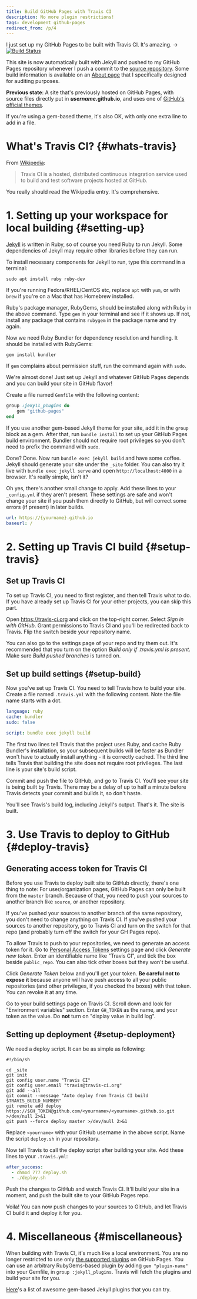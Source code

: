 ```yaml
---
title: Build GitHub Pages with Travis CI
description: No more plugin restrictions!
tags: development github-pages
redirect_from: /p/4
---
```


I just set up my GitHub Pages to be built with Travis CI. It's amazing. &rarr; [<img src="https://travis-ci.org/iBug/iBug-source.svg?branch=master" alt="Build Status" style="display: inherit;" />](https://travis-ci.org/iBug/iBug-source)

This site is now automatically built with Jekyll and pushed to my GitHub Pages repository whenever I push a commit to the [source repository][src]. Some build information is available on an [About page][about] that I specifically designed for auditing purposes.

**Previous state**: A site that's previously hosted on GitHub Pages, with source files directly put in **_username_.github.io**, and uses one of [GitHub's official themes][3].

If you're using a gem-based theme, it's also OK, with only one extra line to add in a file.


# What's Travis CI? {#whats-travis}

From [Wikipedia][1]:

> Travis CI is a hosted, distributed continuous integration service used to build and test software projects hosted at GitHub.

You really should read the Wikipedia entry. It's comprehensive.

# 1. Setting up your workspace for local building {#setting-up}

[Jekyll][2] is written in Ruby, so of course you need Ruby to run Jekyll. Some dependencies of Jekyll may require other libraries before they can run.

To install necessary components for Jekyll to run, type this command in a terminal:

```
sudo apt install ruby ruby-dev
```

If you're running Fedora/RHEL/CentOS etc, replace `apt` with `yum`, or with `brew` if you're on a Mac that has Homebrew installed.

Ruby's package manager, RubyGems, should be installed along with Ruby in the above command. Type `gem` in your terminal and see if it shows up. If not, install any package that contains `rubygem` in the package name and try again.

Now we need Ruby Bundler for dependency resolution and handling. It should be installed with RubyGems:

```
gem install bundler
```

If `gem` complains about permission stuff, run the command again with `sudo`.

We're almost done! Just set up Jekyll and whatever GitHub Pages depends and you can build your site in GitHub flavor!

Create a file named `Gemfile` with the following content:

```ruby
group :jekyll_plugins do
    gem "github-pages"
end
```

If you use another gem-based Jekyll theme for your site, add it in the `group` block as a gem. After that, run `bundle install` to set up your GitHub Pages build environment. Bundler should not require root privileges so you don't need to prefix the command with `sudo`.

Done? Done. Now run `bundle exec jekyll build` and have some coffee. Jekyll should generate your site under the `_site` folder. You can also try it live with `bundle exec jekyll serve` and open `http://localhost:4000` in a browser. It's really simple, isn't it?

Oh yes, there's another small change to apply. Add these lines to your `_config.yml` if they aren't present. These settings are safe and won't change your site if you push them directly to GitHub, but will correct some errors (if present) in later builds.

```yaml
url: https://{yourname}.github.io
baseurl: /
```


# 2. Setting up Travis CI build {#setup-travis}

## Set up Travis CI

To set up Travis CI, you need to first register, and then tell Travis what to do. If you have already set up Travis CI for your other projects, you can skip this part.

Open <https://travis-ci.org> and click on the top-right corner. Select *Sign in with GitHub*. Grant permissions to Travis CI and you'll be redirected back to Travis. Flip the switch beside your repository name.

You can also go to the settings page of your repo and try them out. It's recommended that you turn on the option *Build only if .travis.yml is present*. Make sure *Build pushed branches* is turned on.

## Set up build settings {#setup-build}

Now you've set up Travis CI. You need to tell Travis how to build your site. Create a file named `.travis.yml` with the following content. Note the file name starts with a dot.

```yaml
language: ruby
cache: bundler
sudo: false

script: bundle exec jekyll build
```

The first two lines tell Travis that the project uses Ruby, and cache Ruby Bundler's installation, so your subsequent builds will be faster as Bundler won't have to actually install anything - it is correctly cached. The third line tells Travis that building the site does not require root privileges. The last line is your site's build script.

Commit and push the file to GitHub, and go to Travis CI. You'll see your site is being built by Travis. There may be a delay of up to half a minute before Travis detects your commit and builds it, so don't haste.

You'll see Travis's build log, including Jekyll's output. That's it. The site is built.


# 3. Use Travis to deploy to GitHub {#deploy-travis}

## Generating access token for Travis CI

Before you use Travis to deploy built site to GitHub directly, there's one thing to note: For user/organization pages, GitHub Pages can only be built from the `master` branch. Because of that, you need to push your sources to another branch like `source`, or another repository.

If you've pushed your sources to another branch of the same repository, you don't need to change anything on Travis CI. If you've pushed your sources to another repository, go to Travis CI and turn on the switch for that repo (and probably turn off the switch for your GH Pages repo).

To allow Travis to push to your repositories, we need to generate an access token for it. Go to [Personal Access Tokens][4] settings page and click *Generate new token*. Enter an identifiable name like "Travis CI", and tick the box beside `public_repo`. You can also tick other boxes but they won't be useful.

Click *Generate Token* below and you'll get your token. **Be careful not to expose it** because anyone will have push access to all your public repositories (and other privileges, if you checked the boxes) with that token. You can revoke it at any time.

Go to your build settings page on Travis CI. Scroll down and look for "Environment variables" section. Enter `GH_TOKEN` as the name, and your token as the value. Do **not** turn on "display value in build log".

## Setting up deployment {#setup-deployment}

We need a deploy script. It can be as simple as following:

```shell
#!/bin/sh

cd _site
git init
git config user.name "Travis CI"
git config user.email "travis@travis-ci.org"
git add --all
git commit --message "Auto deploy from Travis CI build $TRAVIS_BUILD_NUMBER"
git remote add deploy https://$GH_TOKEN@github.com/<yourname>/<yourname>.github.io.git >/dev/null 2>&1
git push --force deploy master >/dev/null 2>&1
```

Replace `<yourname>` with your GitHub username in the above script. Name the script `deploy.sh` in your repository.

Now tell Travis to call the deploy script after building your site. Add these lines to your `.travis.yml`:

```yaml
after_success:
  - chmod 777 deploy.sh
  - ./deploy.sh
```

Push the changes to GitHub and watch Travis CI. It'll build your site in a moment, and push the built site to your GitHub Pages repo.

Voila! You can now push changes to your sources to GitHub, and let Travis CI build it and deploy it for you.


# 4. Miscellaneous {#miscellaneous}

When building with Travis CI, it's much like a local environment. You are no longer restricted to use only [the supported plugins][5] on GitHub Pages. You can use an arbitrary RubyGems-based plugin by adding `gem "plugin-name"` into your Gemfile, in `group :jekyll_plugins`. Travis will fetch the plugins and build your site for you.

[Here][6]'s a list of awesome gem-based Jekyll plugins that you can try.



  [1]: https://en.wikipedia.org/wiki/Travis_CI
  [2]: https://en.wikipedia.org/wiki/Jekyll_(software)
  [3]: https://github.com/pages-themes
  [4]: https://github.com/settings/tokens
  [5]: https://help.github.com/articles/configuring-jekyll-plugins/
  [6]: https://github.com/planetjekyll/awesome-jekyll-plugins
  [src]: https://github.com/iBug/iBug-source
  [about]: https://ibug.github.io/about
